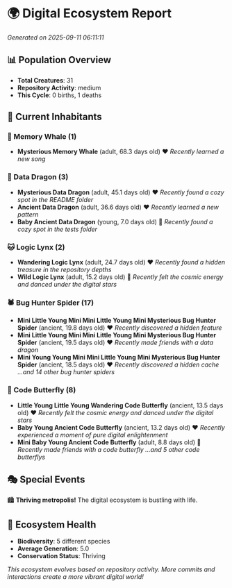 # 🌍 Digital Ecosystem Report
*Generated on 2025-09-11 06:11:11*

## 📊 Population Overview
- **Total Creatures**: 31
- **Repository Activity**: medium
- **This Cycle**: 0 births, 1 deaths

## 👥 Current Inhabitants

### 🐋 Memory Whale (1)
- **Mysterious Memory Whale** (adult, 68.3 days old) ❤️
  *Recently learned a new song*

### 🐉 Data Dragon (3)
- **Mysterious Data Dragon** (adult, 45.1 days old) ❤️
  *Recently found a cozy spot in the README folder*
- **Ancient Data Dragon** (adult, 36.6 days old) ❤️
  *Recently learned a new pattern*
- **Baby Ancient Data Dragon** (young, 7.0 days old) 💚
  *Recently found a cozy spot in the tests folder*

### 🐱 Logic Lynx (2)
- **Wandering Logic Lynx** (adult, 24.7 days old) ❤️
  *Recently found a hidden treasure in the repository depths*
- **Wild Logic Lynx** (adult, 15.2 days old) 💚
  *Recently felt the cosmic energy and danced under the digital stars*

### 🕷️ Bug Hunter Spider (17)
- **Mini Little Young Mini Mini Little Young Mini Mysterious Bug Hunter Spider** (ancient, 19.8 days old) ❤️
  *Recently discovered a hidden feature*
- **Mini Little Young Mini Mini Little Young Mini Mysterious Bug Hunter Spider** (ancient, 19.5 days old) ❤️
  *Recently made friends with a data dragon*
- **Mini Young Young Mini Mini Little Young Mini Mysterious Bug Hunter Spider** (ancient, 18.5 days old) ❤️
  *Recently discovered a hidden cache*
  *...and 14 other bug hunter spiders*

### 🦋 Code Butterfly (8)
- **Little Young Little Young Wandering Code Butterfly** (ancient, 13.5 days old) ❤️
  *Recently felt the cosmic energy and danced under the digital stars*
- **Baby Young Ancient Code Butterfly** (ancient, 13.2 days old) ❤️
  *Recently experienced a moment of pure digital enlightenment*
- **Mini Baby Young Ancient Code Butterfly** (adult, 8.8 days old) 💛
  *Recently made friends with a code butterfly*
  *...and 5 other code butterflys*

## 🎭 Special Events

🏙️ **Thriving metropolis!** The digital ecosystem is bustling with life.

## 🔬 Ecosystem Health
- **Biodiversity**: 5 different species
- **Average Generation**: 5.0
- **Conservation Status**: Thriving

*This ecosystem evolves based on repository activity. More commits and interactions create a more vibrant digital world!*